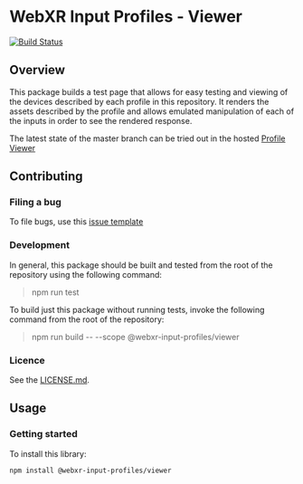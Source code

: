 # WebXR Input Profiles - Viewer

[![Build Status](https://travis-ci.com/immersive-web/webxr-input-profiles.svg?branch=master)](https://travis-ci.org/immersive-web/webxr-input-profiles)

## Overview
This package builds a test page that allows for easy testing and viewing of the devices described by each profile in this repository. It renders the assets described by the profile and allows emulated manipulation of each of the inputs in order to see the rendered response.

The latest state of the master branch can be tried out in the hosted [Profile Viewer](https://immersive-web.github.io/webxr-input-profiles/packages/viewer/dist/index.html)

## Contributing

### Filing a bug
To file bugs, use this [issue template](https://github.com/immersive-web/webxr-input-profiles/issues/new?assignees=&labels=viewer&template=viewer-bug-report.md&title=)

### Development
In general, this package should be built and tested from the root of the repository using the following command:
> npm run test

To build just this package without running tests, invoke the following command from the root of the repository:
> npm run build -- --scope @webxr-input-profiles/viewer

### Licence
See the [LICENSE.md](LICENSE.md).

## Usage

### Getting started
To install this library:
```
npm install @webxr-input-profiles/viewer
```
